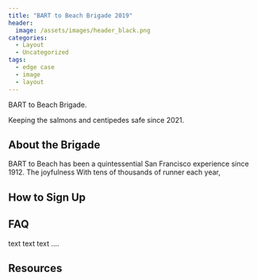 ```yaml
---
title: "BART to Beach Brigade 2019"
header:
  image: /assets/images/header_black.png
categories:
  - Layout
  - Uncategorized
tags:
  - edge case
  - image
  - layout
---
```


BART to Beach Brigade.

Keeping the salmons and centipedes safe since 2021.

## About the Brigade

BART to Beach has been a quintessential San Francisco experience since 1912. The joyfulness With tens of thousands of runner each year,

## How to Sign Up

## FAQ

text text text ....

## Resources
